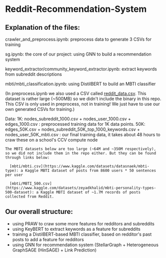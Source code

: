 # Reddit-Recommendation-System

## Explanation of the files:

crawler_and_preprocess.ipynb: preprocess data to generate 3 CSVs for training

sg.ipynb: the core of our project: using GNN to build a recommendation system

keyword_extractor/community_keyword_extractor.ipynb: extract keywords from subreddit descriptions

mbti/mbti_classification.ipynb: using DistilBERT to build an MBTI classifier

(In preprocess.ipynb we also used a CSV called [reddit_data.csv](https://www.kaggle.com/datasets/colemaclean/subreddit-interactions). This dataset is rather large (~500MB) so we didn't include the binary in this repo. This CSV is only used in preprocess, not in training! We just have to use our own generated CSVs for training.)

Data: 1K: nodes_subreddit_1000.csv + nodes_user_1000.csv + edges_1000.csv : preprocessed training data for 1K data points.
      50K: edges_50K.csv + nodes_subreddit_50K_top_1000_keywords.csv + nodes_user_50K_mbti.csv : our final training data, it takes about 48 hours to craw these on a school's CCV compute node
      
    The MBTI datasets below are too large (~64M and ~350M respectively), so we did not include them in the repo either. But they can be found through links below:
    
      [mbti/mbti.csv](https://www.kaggle.com/datasets/datasnaek/mbti-type): a Kaggle MBTI dataset of posts from 8600 users * 50 sentences per user
      
      [mbti/MBTI_500.csv](https://www.kaggle.com/datasets/zeyadkhalid/mbti-personality-types-500-dataset): a Kaggle MBTI dataset of ~1.7M records of posts collected from Reddit. 

## Our overall structure:

* using PRAW to craw some more features for redditors and subreddits
* using KeyBERT to extract keywords as a feature for subreddits
* training a DistilBERT-based MBTI classifier, based on redditor's past posts to add a feature for redditors
* using GNN for recommendation system (StellarGraph + Heterogeneous GraphSAGE (HinSAGE) + Link Prediction)
